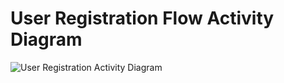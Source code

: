 # User Registration Flow Activity Diagram

![User Registration Activity Diagram](../../assets/registration_activity2.svg)